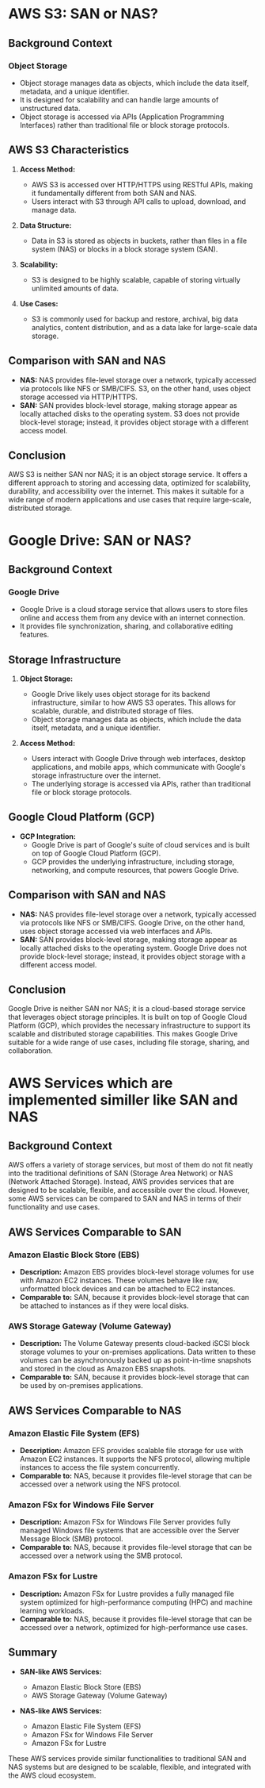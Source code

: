 # AWS S3: SAN or NAS?

## Background Context

### Object Storage
- Object storage manages data as objects, which include the data itself, metadata, and a unique identifier.
- It is designed for scalability and can handle large amounts of unstructured data.
- Object storage is accessed via APIs (Application Programming Interfaces) rather than traditional file or block storage protocols.

## AWS S3 Characteristics

1. **Access Method:**
   - AWS S3 is accessed over HTTP/HTTPS using RESTful APIs, making it fundamentally different from both SAN and NAS.
   - Users interact with S3 through API calls to upload, download, and manage data.

2. **Data Structure:**
   - Data in S3 is stored as objects in buckets, rather than files in a file system (NAS) or blocks in a block storage system (SAN).

3. **Scalability:**
   - S3 is designed to be highly scalable, capable of storing virtually unlimited amounts of data.

4. **Use Cases:**
   - S3 is commonly used for backup and restore, archival, big data analytics, content distribution, and as a data lake for large-scale data storage.

## Comparison with SAN and NAS

- **NAS:** NAS provides file-level storage over a network, typically accessed via protocols like NFS or SMB/CIFS. S3, on the other hand, uses object storage accessed via HTTP/HTTPS.
- **SAN:** SAN provides block-level storage, making storage appear as locally attached disks to the operating system. S3 does not provide block-level storage; instead, it provides object storage with a different access model.

## Conclusion

AWS S3 is neither SAN nor NAS; it is an object storage service. It offers a different approach to storing and accessing data, optimized for scalability, durability, and accessibility over the internet. This makes it suitable for a wide range of modern applications and use cases that require large-scale, distributed storage.


# Google Drive: SAN or NAS?

## Background Context

### Google Drive
- Google Drive is a cloud storage service that allows users to store files online and access them from any device with an internet connection.
- It provides file synchronization, sharing, and collaborative editing features.

## Storage Infrastructure

1. **Object Storage:**
   - Google Drive likely uses object storage for its backend infrastructure, similar to how AWS S3 operates. This allows for scalable, durable, and distributed storage of files.
   - Object storage manages data as objects, which include the data itself, metadata, and a unique identifier.

2. **Access Method:**
   - Users interact with Google Drive through web interfaces, desktop applications, and mobile apps, which communicate with Google's storage infrastructure over the internet.
   - The underlying storage is accessed via APIs, rather than traditional file or block storage protocols.

## Google Cloud Platform (GCP)

- **GCP Integration:**
  - Google Drive is part of Google's suite of cloud services and is built on top of Google Cloud Platform (GCP).
  - GCP provides the underlying infrastructure, including storage, networking, and compute resources, that powers Google Drive.

## Comparison with SAN and NAS

- **NAS:** NAS provides file-level storage over a network, typically accessed via protocols like NFS or SMB/CIFS. Google Drive, on the other hand, uses object storage accessed via web interfaces and APIs.
- **SAN:** SAN provides block-level storage, making storage appear as locally attached disks to the operating system. Google Drive does not provide block-level storage; instead, it provides object storage with a different access model.

## Conclusion

Google Drive is neither SAN nor NAS; it is a cloud-based storage service that leverages object storage principles. It is built on top of Google Cloud Platform (GCP), which provides the necessary infrastructure to support its scalable and distributed storage capabilities. This makes Google Drive suitable for a wide range of use cases, including file storage, sharing, and collaboration.


# AWS Services which are implemented similler like SAN and NAS

## Background Context

AWS offers a variety of storage services, but most of them do not fit neatly into the traditional definitions of SAN (Storage Area Network) or NAS (Network Attached Storage). Instead, AWS provides services that are designed to be scalable, flexible, and accessible over the cloud. However, some AWS services can be compared to SAN and NAS in terms of their functionality and use cases.

## AWS Services Comparable to SAN

### Amazon Elastic Block Store (EBS)
- **Description:** Amazon EBS provides block-level storage volumes for use with Amazon EC2 instances. These volumes behave like raw, unformatted block devices and can be attached to EC2 instances.
- **Comparable to:** SAN, because it provides block-level storage that can be attached to instances as if they were local disks.

### AWS Storage Gateway (Volume Gateway)
- **Description:** The Volume Gateway presents cloud-backed iSCSI block storage volumes to your on-premises applications. Data written to these volumes can be asynchronously backed up as point-in-time snapshots and stored in the cloud as Amazon EBS snapshots.
- **Comparable to:** SAN, because it provides block-level storage that can be used by on-premises applications.

## AWS Services Comparable to NAS

### Amazon Elastic File System (EFS)
- **Description:** Amazon EFS provides scalable file storage for use with Amazon EC2 instances. It supports the NFS protocol, allowing multiple instances to access the file system concurrently.
- **Comparable to:** NAS, because it provides file-level storage that can be accessed over a network using the NFS protocol.

### Amazon FSx for Windows File Server
- **Description:** Amazon FSx for Windows File Server provides fully managed Windows file systems that are accessible over the Server Message Block (SMB) protocol.
- **Comparable to:** NAS, because it provides file-level storage that can be accessed over a network using the SMB protocol.

### Amazon FSx for Lustre
- **Description:** Amazon FSx for Lustre provides a fully managed file system optimized for high-performance computing (HPC) and machine learning workloads.
- **Comparable to:** NAS, because it provides file-level storage that can be accessed over a network, optimized for high-performance use cases.

## Summary

- **SAN-like AWS Services:**
  - Amazon Elastic Block Store (EBS)
  - AWS Storage Gateway (Volume Gateway)

- **NAS-like AWS Services:**
  - Amazon Elastic File System (EFS)
  - Amazon FSx for Windows File Server
  - Amazon FSx for Lustre

These AWS services provide similar functionalities to traditional SAN and NAS systems but are designed to be scalable, flexible, and integrated with the AWS cloud ecosystem.